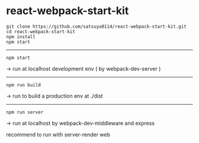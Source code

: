 # react-webpack-start-kit

```
git clone https://github.com/satsuya0114/react-webpack-start-kit.git
cd react-webpack-start-kit
npm install
npm start 
```
---

```
npm start
```
-> run at localhost development env ( by webpack-dev-server ) 

---

```
npm run build 
``` 
-> run to build a production env at ./dist 

---

```
npm run server 
```
-> run at localhost by webpack-dev-middleware and express 

recommend to run with server-render web 
